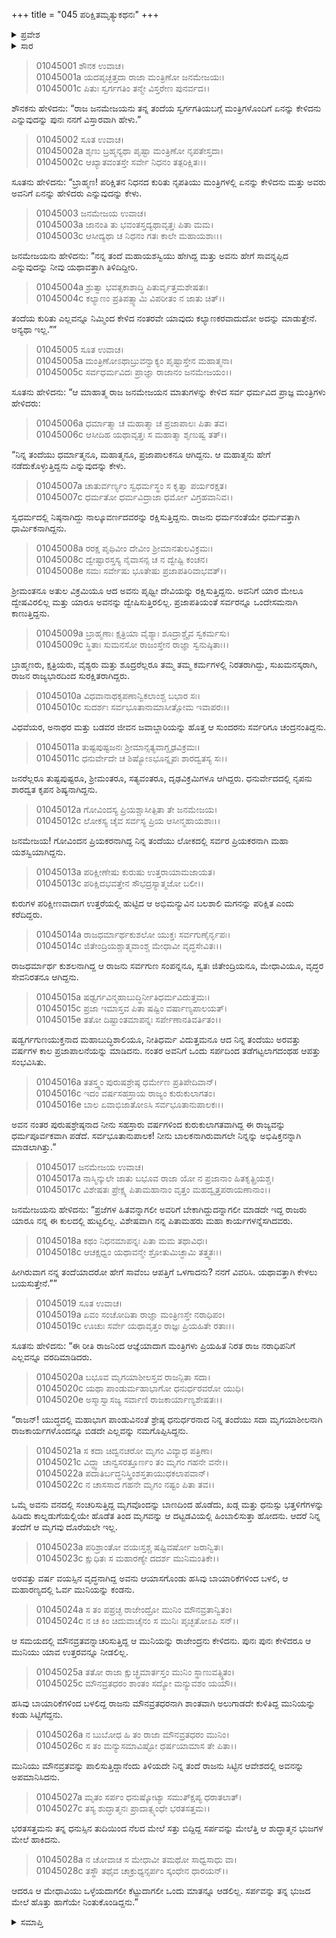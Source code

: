 +++
title = "045 ಪರಿಕ್ಷಿತಮೃತ್ಯುಕಥನಃ"
+++

<details><summary>ಪ್ರವೇಶ</summary>


।।   ಓಂ ಓಂ ನಮೋ ನಾರಾಯಣಾಯ।।   ಶ್ರೀ ವೇದವ್ಯಾಸಾಯ ನಮಃ ।।

ಶ್ರೀ ಕೃಷ್ಣದ್ವೈಪಾಯನ ವೇದವ್ಯಾಸ ವಿರಚಿತ  

**ಶ್ರೀ ಮಹಾಭಾರತ**

**ಆದಿ ಪರ್ವ**

**ಆಸ್ತೀಕ ಪರ್ವ**

**ಅಧ್ಯಾಯ 45**

</details>


<details><summary>ಸಾರ</summary>
ಜನಮೇಜಯನಿಗೆ ತಂದೆ ಪರಿಕ್ಷಿತನ ಸಾವಿನ ಕುರಿತ ವರದಿ (1-2).

</details>



> 01045001 ಶೌನಕ ಉವಾಚ।  
01045001a ಯದಪೃಚ್ಛತ್ತದಾ ರಾಜಾ ಮಂತ್ರಿಣೋ ಜನಮೇಜಯಃ।  
01045001c ಪಿತುಃ ಸ್ವರ್ಗಗತಿಂ ತನ್ಮೇ ವಿಸ್ತರೇಣ ಪುನರ್ವದ।।

ಶೌನಕನು ಹೇಳಿದನು: “ರಾಜ ಜನಮೇಜಯನು ತನ್ನ ತಂದೆಯ ಸ್ವರ್ಗಗತಿಯಬಗ್ಗೆ ಮಂತ್ರಿಗಳೊಂದಿಗೆ ಏನನ್ನು ಕೇಳಿದನು ಎನ್ನುವುದನ್ನು ಪುನಃ ನನಗೆ ವಿಸ್ತಾರವಾಗಿ ಹೇಳು.”

> 01045002 ಸೂತ ಉವಾಚ।  
01045002a ಶೃಣು ಬ್ರಹ್ಮನ್ಯಥಾ ಪೃಷ್ಟಾ ಮಂತ್ರಿಣೋ ನೃಪತೇಸ್ತದಾ।  
01045002c ಆಖ್ಯಾತವಂತಸ್ತೇ ಸರ್ವೇ ನಿಧನಂ ತತ್ಪರಿಕ್ಷಿತಃ।।

ಸೂತನು ಹೇಳಿದನು: “ಬ್ರಾಹ್ಮಣ! ಪರಿಕ್ಷಿತನ ನಿಧನದ ಕುರಿತು ನೃಪತಿಯು ಮಂತ್ರಿಗಳಲ್ಲಿ ಏನನ್ನು ಕೇಳಿದನು ಮತ್ತು ಅವರು ಅವನಿಗೆ ಏನನ್ನು ಹೇಳಿದರು ಎನ್ನುವುದನ್ನು ಕೇಳು.

> 01045003 ಜನಮೇಜಯ ಉವಾಚ।  
01045003a ಜಾನಂತಿ ತು ಭವಂತಸ್ತದ್ಯಥಾವೃತ್ತಃ ಪಿತಾ ಮಮ।  
01045003c ಆಸೀದ್ಯಥಾ ಚ ನಿಧನಂ ಗತಃ ಕಾಲೇ ಮಹಾಯಶಾಃ।।

ಜನಮೇಜಯನು ಹೇಳಿದನು: “ನನ್ನ ತಂದೆ ಮಹಾಯಶಸ್ವಿಯು ಹೇಗಿದ್ದ ಮತ್ತು ಅವನು ಹೇಗೆ ಸಾವನ್ನಪ್ಪಿದ ಎನ್ನುವುದನ್ನು ನೀವು ಯಥಾವತ್ತಾಗಿ ತಿಳಿದಿದ್ದೀರಿ.

> 01045004a ಶ್ರುತ್ವಾ ಭವತ್ಸಕಾಶಾದ್ಧಿ ಪಿತುರ್ವೃತ್ತಮಶೇಷತಃ।  
01045004c ಕಲ್ಯಾಣಂ ಪ್ರತಿಪತ್ಸ್ಯಾಮಿ ವಿಪರೀತಂ ನ ಜಾತು ಚಿತ್।।

ತಂದೆಯ ಕುರಿತು ಎಲ್ಲವನ್ನೂ ನಿಮ್ಮಿಂದ ಕೇಳಿದ ನಂತರವೇ ಯಾವುದು ಕಲ್ಯಾಣಕರವಾದುದೋ ಅದನ್ನು ಮಾಡುತ್ತೇನೆ. ಅನ್ಯಥಾ ಇಲ್ಲ.””

> 01045005 ಸೂತ ಉವಾಚ।  
01045005a ಮಂತ್ರಿಣೋಽಥಾಬ್ರುವನ್ವಾಕ್ಯಂ ಪೃಷ್ಟಾಸ್ತೇನ ಮಹಾತ್ಮನಾ।  
01045005c ಸರ್ವಧರ್ಮವಿದಃ ಪ್ರಾಜ್ಞಾ ರಾಜಾನಂ ಜನಮೇಜಯಂ।।

ಸೂತನು ಹೇಳಿದನು: “ಆ ಮಾಹಾತ್ಮ ರಾಜ ಜನಮೇಜಯನ ಮಾತುಗಳನ್ನು ಕೇಳಿದ ಸರ್ವ ಧರ್ಮವಿದ ಪ್ರಾಜ್ಞ ಮಂತ್ರಿಗಳು ಹೇಳಿದರು:

> 01045006a ಧರ್ಮಾತ್ಮಾ ಚ ಮಹಾತ್ಮಾ ಚ ಪ್ರಜಾಪಾಲಃ ಪಿತಾ ತವ।  
01045006c ಆಸೀದಿಹ ಯಥಾವೃತ್ತಃ ಸ ಮಹಾತ್ಮಾ ಶೃಣುಷ್ವ ತತ್।।

“ನಿನ್ನ ತಂದೆಯು ಧರ್ಮಾತ್ಮನೂ, ಮಹಾತ್ಮನೂ, ಪ್ರಜಾಪಾಲಕನೂ ಆಗಿದ್ದನು. ಆ ಮಹಾತ್ಮನು ಹೇಗೆ ನಡೆದುಕೊಳ್ಳುತ್ತಿದ್ದನು ಎನ್ನುವುದನ್ನು ಕೇಳು.

> 01045007a ಚಾತುರ್ವರ್ಣ್ಯಂ ಸ್ವಧರ್ಮಸ್ಥಂ ಸ ಕೃತ್ವಾ ಪರ್ಯರಕ್ಷತ।  
01045007c ಧರ್ಮತೋ ಧರ್ಮವಿದ್ರಾಜಾ ಧರ್ಮೋ ವಿಗ್ರಹವಾನಿವ।।

ಸ್ವಧರ್ಮದಲ್ಲಿ ನಿಷ್ಠನಾಗಿದ್ದು ನಾಲ್ಕೂವರ್ಣದವರನ್ನು ರಕ್ಷಿಸುತ್ತಿದ್ದನು. ರಾಜನು ಧರ್ಮನಂತೆಯೇ ಧರ್ಮವತ್ತಾಗಿ ಧಾರ್ಮಿಕನಾಗಿದ್ದನು.

> 01045008a ರರಕ್ಷ ಪೃಥಿವೀಂ ದೇವೀಂ ಶ್ರೀಮಾನತುಲವಿಕ್ರಮಃ।   
01045008c ದ್ವೇಷ್ಟಾರಸ್ತಸ್ಯ ನೈವಾಸನ್ಸ ಚ ನ ದ್ವೇಷ್ಟಿ ಕಂಚನ।  
01045008e ಸಮಃ ಸರ್ವೇಷು ಭೂತೇಷು ಪ್ರಜಾಪತಿರಿವಾಭವತ್।।

ಶ್ರೀಮಂತನೂ ಅತುಲ ವಿಕ್ರಮಿಯೂ ಆದ ಅವನು ಪೃಥ್ವೀ ದೇವಿಯನ್ನು ರಕ್ಷಿಸುತ್ತಿದ್ದನು. ಅವನಿಗೆ ಯಾರ ಮೇಲೂ ದ್ವೇಷವಿರಲಿಲ್ಲ ಮತ್ತು ಯಾರೂ ಅವನನ್ನು ದ್ವೇಷಿಸುತ್ತಿರಲಿಲ್ಲ. ಪ್ರಜಾಪತಿಯಂತೆ ಸರ್ವರನ್ನೂ ಒಂದೇಸಮನಾಗಿ ಕಾಣುತ್ತಿದ್ದನು.

> 01045009a ಬ್ರಾಹ್ಮಣಾಃ ಕ್ಷತ್ರಿಯಾ ವೈಶ್ಯಾಃ ಶೂದ್ರಾಶ್ಚೈವ ಸ್ವಕರ್ಮಸು।  
01045009c ಸ್ಥಿತಾಃ ಸುಮನಸೋ ರಾಜಂಸ್ತೇನ ರಾಜ್ಞಾ ಸ್ವನುಷ್ಠಿತಾಃ।।

ಬ್ರಾಹ್ಮಣರು, ಕ್ಷತ್ರಿಯರು, ವೈಶ್ಯರು ಮತ್ತು ಶೂದ್ರರೆಲ್ಲರೂ ತಮ್ಮ ತಮ್ಮ ಕರ್ಮಗಳಲ್ಲಿ ನಿರತರಾಗಿದ್ದು, ಸುಖಮನಸ್ಕರಾಗಿ, ರಾಜನ ರಾಜ್ಯಭಾರದಿಂದ ಸುರಕ್ಷಿತರಾಗಿದ್ದರು.

> 01045010a ವಿಧವಾನಾಥಕೃಪಣಾನ್ವಿಕಲಾಂಶ್ಚ ಬಭಾರ ಸಃ।  
01045010c ಸುದರ್ಶಃ ಸರ್ವಭೂತಾನಾಮಾಸೀತ್ಸೋಮ ಇವಾಪರಃ।।

ವಿಧವೆಯರ, ಅನಾಥರ ಮತ್ತು ಬಡವರ ಜೀವನ ಜವಾಬ್ದಾರಿಯನ್ನು ಹೊತ್ತ ಆ ಸುಂದರನು ಸರ್ವರಿಗೂ ಚಂದ್ರನಂತಿದ್ದನು.

> 01045011a ತುಷ್ಟಪುಷ್ಟಜನಃ ಶ್ರೀಮಾನ್ಸತ್ಯವಾಗ್ದೃಢವಿಕ್ರಮಃ।  
01045011c ಧನುರ್ವೇದೇ ಚ ಶಿಷ್ಯೋಽಭೂನ್ನೃಪಃ ಶಾರದ್ವತಸ್ಯ ಸಃ।।

ಜನರೆಲ್ಲರೂ ತುಷ್ಟಪುಷ್ಟರೂ, ಶ್ರೀಮಂತರೂ, ಸತ್ಯವಂತರೂ, ದೃಢವಿಕ್ರಮಿಗಳೂ ಆಗಿದ್ದರು. ಧನುರ್ವೇದದಲ್ಲಿ ನೃಪನು ಶಾರದ್ವತ ಕೃಪನ ಶಿಷ್ಯನಾಗಿದ್ದನು.

> 01045012a ಗೋವಿಂದಸ್ಯ ಪ್ರಿಯಶ್ಚಾಸೀತ್ಪಿತಾ ತೇ ಜನಮೇಜಯ।  
01045012c ಲೋಕಸ್ಯ ಚೈವ ಸರ್ವಸ್ಯ ಪ್ರಿಯ ಆಸೀನ್ಮಹಾಯಶಾಃ।।

ಜನಮೇಜಯ! ಗೋವಿಂದನ ಪ್ರಿಯಕರನಾಗಿದ್ದ ನಿನ್ನ ತಂದೆಯು ಲೋಕದಲ್ಲಿ ಸರ್ವರ ಪ್ರಿಯಕರನಾಗಿ ಮಹಾ ಯಶಸ್ವಿಯಾಗಿದ್ದನು.

> 01045013a ಪರಿಕ್ಷೀಣೇಷು ಕುರುಷು ಉತ್ತರಾಯಾಮಜಾಯತ।  
01045013c ಪರಿಕ್ಷಿದಭವತ್ತೇನ ಸೌಭದ್ರಸ್ಯಾತ್ಮಜೋ ಬಲೀ।।

ಕುರುಗಳ ಪರಿಕ್ಷೀಣವಾದಾಗ ಉತ್ತರೆಯಲ್ಲಿ ಹುಟ್ಟಿದ ಆ ಅಭಿಮನ್ಯುವಿನ ಬಲಶಾಲಿ ಮಗನನ್ನು ಪರಿಕ್ಷಿತ ಎಂದು ಕರೆದಿದ್ದರು.

> 01045014a ರಾಜಧರ್ಮಾರ್ಥಕುಶಲೋ ಯುಕ್ತಃ ಸರ್ವಗುಣೈರ್ನೃಪಃ।  
01045014c ಜಿತೇಂದ್ರಿಯಶ್ಚಾತ್ಮವಾಂಶ್ಚ ಮೇಧಾವೀ ವೃದ್ಧಸೇವಿತಃ।।

ರಾಜಧರ್ಮಾರ್ಥ ಕುಶಲನಾಗಿದ್ದ ಆ ರಾಜನು ಸರ್ವಗುಣ ಸಂಪನ್ನನೂ, ಸ್ವತಃ ಜಿತೇಂದ್ರಿಯನೂ, ಮೇಧಾವಿಯೂ, ವೃದ್ಧರ ಸೇವನಿರತನೂ ಆಗಿದ್ದನು.

> 01045015a ಷಢ್ವರ್ಗವಿನ್ಮಹಾಬುದ್ಧಿರ್ನೀತಿಧರ್ಮವಿದುತ್ತಮಃ।   
01045015c ಪ್ರಜಾ ಇಮಾಸ್ತವ ಪಿತಾ ಷಷ್ಟಿಂ ವರ್ಷಾಣ್ಯಪಾಲಯತ್।  
01045015e ತತೋ ದಿಷ್ಟಾಂತಮಾಪನ್ನಃ ಸರ್ಪೇಣಾನತಿವರ್ತಿತಂ।।

ಷಡ್ವರ್ಗಗುಣಯುಕ್ತನಾದ ಮಹಾಬುದ್ಧಿಶಾಲಿಯೂ, ನೀತಿಧರ್ಮ ವಿದುತ್ತಮನೂ ಆದ ನಿನ್ನ ತಂದೆಯು ಅರವತ್ತು ವರ್ಷಗಳ ಕಾಲ ಪ್ರಜಾಪಾಲನೆಯನ್ನು ಮಾಡಿದನು. ನಂತರ ಅವನಿಗೆ ಒಂದು ಸರ್ಪದಿಂದ ತಡೆಗಟ್ಟಲಾಗದಂಥಹ ಆಪತ್ತು ಸಂಭವಿಸಿತು.

> 01045016a ತತಸ್ತ್ವಂ ಪುರುಷಶ್ರೇಷ್ಠ ಧರ್ಮೇಣ ಪ್ರತಿಪೇದಿವಾನ್।  
01045016c ಇದಂ ವರ್ಷಸಹಸ್ರಾಯ ರಾಜ್ಯಂ ಕುರುಕುಲಾಗತಂ।  
01045016e ಬಾಲ ಏವಾಭಿಜಾತೋಽಸಿ ಸರ್ವಭೂತಾನುಪಾಲಕಃ।।

ಅವನ ನಂತರ ಪುರುಷಶ್ರೇಷ್ಠನಾದ ನೀನು ಸಹಸ್ರಾರು ವರ್ಷಗಳಿಂದ ಕುರುಕುಲಾಗತವಾಗಿದ್ದ ಈ ರಾಜ್ಯವನ್ನು ಧರ್ಮಪೂರ್ವಕವಾಗಿ ಪಡೆದೆ. ಸರ್ವಭೂತಾನುಪಾಲಕ! ನೀನು ಬಾಲಕನಾಗಿರುವಾಗಲೇ ನಿನ್ನನ್ನು ಅಭಿಷಿಕ್ತನನ್ನಾಗಿ ಮಾಡಲಾಗಿತ್ತು.”

> 01045017 ಜನಮೇಜಯ ಉವಾಚ।  
01045017a ನಾಸ್ಮಿನ್ಕುಲೇ ಜಾತು ಬಭೂವ ರಾಜಾ ಯೋ ನ ಪ್ರಜಾನಾಂ ಹಿತಕೃತ್ಪ್ರಿಯಶ್ಚ।  
01045017c ವಿಶೇಷತಃ ಪ್ರೇಕ್ಷ್ಯ ಪಿತಾಮಹಾನಾಂ ವೃತ್ತಂ ಮಹದ್ವೃತ್ತಪರಾಯಣಾನಾಂ।।

ಜನಮೇಜಯನು ಹೇಳಿದನು: “ಪ್ರಜೆಗಳ ಹಿತವನ್ನಾಗಲೀ ಅವರಿಗೆ ಬೇಕಾಗಿದ್ದುದನ್ನಾಗಲೀ ಮಾಡದೇ ಇದ್ದ ರಾಜರು ಯಾರೂ ನನ್ನ ಈ ಕುಲದಲ್ಲಿ ಹುಟ್ಟಲಿಲ್ಲ. ವಿಶೇಷವಾಗಿ ನನ್ನ ಪಿತಾಮಹರು ಮಹಾ ಕಾರ್ಯಗಳನ್ನೆಸಗಿದವರು.

> 01045018a ಕಥಂ ನಿಧನಮಾಪನ್ನಃ ಪಿತಾ ಮಮ ತಥಾವಿಧಃ।  
01045018c ಆಚಕ್ಷಧ್ವಂ ಯಥಾವನ್ಮೇ ಶ್ರೋತುಮಿಚ್ಛಾಮಿ ತತ್ತ್ವತಃ।।

ಹೀಗಿರುವಾಗ ನನ್ನ ತಂದೆಯಾದರೋ ಹೇಗೆ ಸಾವೆಂಬ ಆಪತ್ತಿಗೆ ಒಳಗಾದನು? ನನಗೆ ವಿವರಿಸಿ. ಯಥಾವತ್ತಾಗಿ ಕೇಳಲು ಬಯಸುತ್ತೇನೆ.””

> 01045019 ಸೂತ ಉವಾಚ।  
01045019a ಏವಂ ಸಂಚೋದಿತಾ ರಾಜ್ಞಾ ಮಂತ್ರಿಣಸ್ತೇ ನರಾಧಿಪಂ।  
01045019c ಊಚುಃ ಸರ್ವೇ ಯಥಾವೃತ್ತಂ ರಾಜ್ಞಃ ಪ್ರಿಯಹಿತೇ ರತಾಃ।।

ಸೂತನು ಹೇಳಿದನು: “ಈ ರೀತಿ ರಾಜನಿಂದ ಆಜ್ಞೆಯಾದಾಗ ಮಂತ್ರಿಗಳು ಪ್ರಿಯಹಿತ ನಿರತ ರಾಜ ನರಾಧಿಪನಿಗೆ ಎಲ್ಲವನ್ನೂ ವರದಿಮಾಡಿದರು.

> 01045020a ಬಭೂವ ಮೃಗಯಾಶೀಲಸ್ತವ ರಾಜನ್ಪಿತಾ ಸದಾ।  
01045020c ಯಥಾ ಪಾಂಡುರ್ಮಹಾಭಾಗೋ ಧನುರ್ಧರವರೋ ಯುಧಿ।  
01045020e ಅಸ್ಮಾಸ್ವಾಸಜ್ಯ ಸರ್ವಾಣಿ ರಾಜಕಾರ್ಯಾಣ್ಯಶೇಷತಃ।।

“ರಾಜನ್! ಯುದ್ಧದಲ್ಲಿ ಮಹಾಭಾಗ ಪಾಂಡುವಿನಂತೆ ಶ್ರೇಷ್ಠ ಧನುರ್ಧರನಾದ ನಿನ್ನ ತಂದೆಯು ಸದಾ ಮೃಗಯಾಶೀಲನಾಗಿ ರಾಜಕಾರ್ಯಗಳೊಂದನ್ನೂ ಬಿಡದೇ ಎಲ್ಲವನ್ನು ನಮಗೊಪ್ಪಿಸಿದ್ದನು.

> 01045021a ಸ ಕದಾ ಚಿದ್ವನಚರೋ ಮೃಗಂ ವಿವ್ಯಾಧ ಪತ್ರಿಣಾ।  
01045021c ವಿದ್ಧ್ವಾ ಚಾನ್ವಸರತ್ತೂರ್ಣಂ ತಂ ಮೃಗಂ ಗಹನೇ ವನೇ।।  
01045022a ಪದಾತಿರ್ಬದ್ಧನಿಸ್ತ್ರಿಂಶಸ್ತತಾಯುಧಕಲಾಪವಾನ್।  
01045022c ನ ಚಾಸಸಾದ ಗಹನೇ ಮೃಗಂ ನಷ್ಟಂ ಪಿತಾ ತವ।।

ಒಮ್ಮೆ ಅವನು ವನದಲ್ಲಿ ಸಂಚರಿಸುತ್ತಿದ್ದ ಮೃಗವೊಂದನ್ನು ಬಾಣದಿಂದ ಹೊಡೆದು, ಖಡ್ಗ ಮತ್ತು ಧನುಸ್ಸು ಭತ್ತಳಿಗೆಗಳನ್ನು ಹಿಡಿದು ಕಾಲ್ನಡುಗೆಯಲ್ಲಿಯೇ ಹೊಡೆತ ತಿಂದ ಮೃಗವನ್ನು ಆ ದಟ್ಟಡವಿಯಲ್ಲಿ ಹಿಂಬಾಲಿಸುತ್ತಾ ಹೋದನು.  ಆದರೆ ನಿನ್ನ ತಂದೆಗೆ ಆ ಮೃಗವು ದೊರೆಯಲೇ ಇಲ್ಲ.

> 01045023a ಪರಿಶ್ರಾಂತೋ ವಯಃಸ್ತಶ್ಚ ಷಷ್ಟಿವರ್ಷೋ ಜರಾನ್ವಿತಃ।  
01045023c ಕ್ಷುಧಿತಃ ಸ ಮಹಾರಣ್ಯೇ ದದರ್ಶ ಮುನಿಮಂತಿಕೇ।।

ಅರವತ್ತು ವರ್ಷ ವಯಸ್ಸಿನ ವೃದ್ಧನಾಗಿದ್ದ ಅವನು ಆಯಾಸಗೊಂಡು ಹಸಿವು ಬಾಯಾರಿಕೆಗಳಿಂದ ಬಳಲಿ, ಆ ಮಹಾರಣ್ಯದಲ್ಲಿ ಓರ್ವ ಮುನಿಯನ್ನು ಕಂಡನು.

> 01045024a ಸ ತಂ ಪಪ್ರಚ್ಛ ರಾಜೇಂದ್ರೋ ಮುನಿಂ ಮೌನವ್ರತಾನ್ವಿತಂ।  
01045024c ನ ಚ ಕಿಂ ಚಿದುವಾಚೈನಂ ಸ ಮುನಿಃ ಪೃಚ್ಛತೋಽಪಿ ಸನ್।।

ಆ ಸಮಯದಲ್ಲಿ ಮೌನವ್ರತವನ್ನಾಚರಿಸುತ್ತಿದ್ದ ಆ ಮುನಿಯನ್ನು ರಾಜೇಂದ್ರನು ಕೇಳಿದನು. ಪುನಃ ಪುನಃ ಕೇಳಿದರೂ ಆ ಮುನಿಯು ಯಾವ ಉತ್ತರವನ್ನೂ ನೀಡಲಿಲ್ಲ.

> 01045025a ತತೋ ರಾಜಾ ಕ್ಷುಚ್ಛ್ರಮಾರ್ತಸ್ತಂ ಮುನಿಂ ಸ್ಥಾಣುವತ್ಸ್ಥಿತಂ।   
01045025c ಮೌನವ್ರತಧರಂ ಶಾಂತಂ ಸದ್ಯೋ ಮನ್ಯುವಶಂ ಯಯೌ।।

ಹಸಿವು ಬಾಯಾರಿಕೆಗಳಿಂದ ಬಳಲಿದ್ದ ರಾಜನು ಮೌನವ್ರತಧರನಾಗಿ ಶಾಂತವಾಗಿ ಅಲುಗಾಡದೇ ಕುಳಿತಿದ್ದ ಮುನಿಯನ್ನು ಕಂಡು ಸಿಟ್ಟಿಗೆದ್ದನು.

> 01045026a ನ ಬುಬೋಧ ಹಿ ತಂ ರಾಜಾ ಮೌನವ್ರತಧರಂ ಮುನಿಂ।  
01045026c ಸ ತಂ ಮನ್ಯುಸಮಾವಿಷ್ಟೋ ಧರ್ಷಯಾಮಾಸ ತೇ ಪಿತಾ।।

ಮುನಿಯು ಮೌನವ್ರತವನ್ನು ಪಾಲಿಸುತ್ತಿದ್ದಾನೆಂದು ತಿಳಿಯದೇ ನಿನ್ನ ತಂದೆ ರಾಜನು ಸಿಟ್ಟಿನ ಆವೇಶದಲ್ಲಿ ಅವನನ್ನು ಅಪಮಾನಿಸಿದನು.

> 01045027a ಮೃತಂ ಸರ್ಪಂ ಧನುಷ್ಕೋಟ್ಯಾ ಸಮುತ್ಕ್ಷಿಪ್ಯ ಧರಾತಲಾತ್।  
01045027c ತಸ್ಯ ಶುದ್ಧಾತ್ಮನಃ ಪ್ರಾದಾತ್ಸ್ಕಂಧೇ ಭರತಸತ್ತಮ।।

ಭರತಸತ್ತಮನು ತನ್ನ ಧನುಸ್ಸಿನ ತುದಿಯಿಂದ ನೆಲದ ಮೇಲೆ ಸತ್ತು ಬಿದ್ದಿದ್ದ ಸರ್ಪವನ್ನು ಮೇಲೆತ್ತಿ ಆ ಶುದ್ಧಾತ್ಮನ ಭುಜಗಳ ಮೇಲೆ ಹಾಕಿದನು.

> 01045028a ನ ಚೋವಾಚ ಸ ಮೇಧಾವೀ ತಮಥೋ ಸಾಧ್ವಸಾಧು ವಾ।  
01045028c ತಸ್ಥೌ ತಥೈವ ಚಾಕ್ರುಧ್ಯನ್ಸರ್ಪಂ ಸ್ಕಂಧೇನ ಧಾರಯನ್।।

ಆದರೂ ಆ ಮೇಧಾವಿಯು ಒಳ್ಳೆಯದಾಗಲೀ ಕೆಟ್ಟುದಾಗಲೀ ಒಂದು ಮಾತನ್ನೂ ಆಡಲಿಲ್ಲ. ಸರ್ಪವನ್ನು ತನ್ನ ಭುಜದ ಮೇಲೆ ಹೊತ್ತು ಹಾಗೆಯೇ ನಿಂತುಕೊಂಡಿದ್ದನು.”


<details><summary>ಸಮಾಪ್ತಿ</summary>

ಇತಿ ಶ್ರೀ ಮಹಾಭಾರತೇ ಆದಿಪರ್ವಣಿ ಆಸ್ತೀಕಪರ್ವಣಿ ಪಂಚಚತ್ವಾರಿಂಶೋಽಧ್ಯಾಯಃ।  
ಇದು ಶ್ರೀ ಮಹಾಭಾರತದಲ್ಲಿ ಆದಿಪರ್ವದಲ್ಲಿ ಆಸ್ತೀಕಪರ್ವದಲ್ಲಿ ನಲವತ್ತೈದನೆಯ ಅಧ್ಯಾಯವು.


</details>
